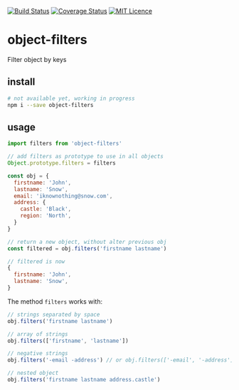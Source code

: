 [![Build Status](https://travis-ci.org/darlanmendonca/object-filters.svg?branch=master)](https://travis-ci.org/darlanmendonca/object-filters) [![Coverage Status](https://coveralls.io/repos/github/darlanmendonca/object-filters/badge.svg)](https://coveralls.io/github/darlanmendonca/object-filters) [![MIT Licence](https://badges.frapsoft.com/os/mit/mit.svg?v=103)](https://opensource.org/licenses/mit-license.php)

# object-filters

Filter object by keys

## install

```sh
# not available yet, working in progress
npm i --save object-filters
```

## usage

```js
import filters from 'object-filters'

// add filters as prototype to use in all objects
Object.prototype.filters = filters

const obj = {
  firstname: 'John',
  lastname: 'Snow',
  email: 'iknownothing@snow.com',
  address: {
    castle: 'Black',
    region: 'North',
  }
}

// return a new object, without alter previous obj
const filtered = obj.filters('firstname lastname')

// filtered is now
{
  firstname: 'John',
  lastname: 'Snow',
}
```

The method `filters` works with:

```js
// strings separated by space
obj.filters('firstname lastname')
```

```js
// array of strings
obj.filters(['firstname', 'lastname'])
```

```js
// negative strings
obj.filters('-email -address') // or obj.filters(['-email', '-address'])
```

```js
// nested object
obj.filters('firstname lastname address.castle')
```
